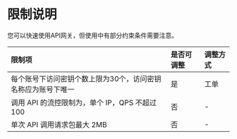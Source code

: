 # 限制说明

您可以快速使用API网关，但使用中有部分约束条件需要注意。

| 限制项	| 是否可调整	| 调整方式 |
| :- | :- | :- |
|每个账号下访问密钥个数上限为30个，访问密钥名称应为账号下唯一	|是	|工单|
|调用 API 的流控限制为，单个 IP，QPS 不超过100	|否	|-|
|单次 API 调用请求包最大 2MB	|否	|-|


